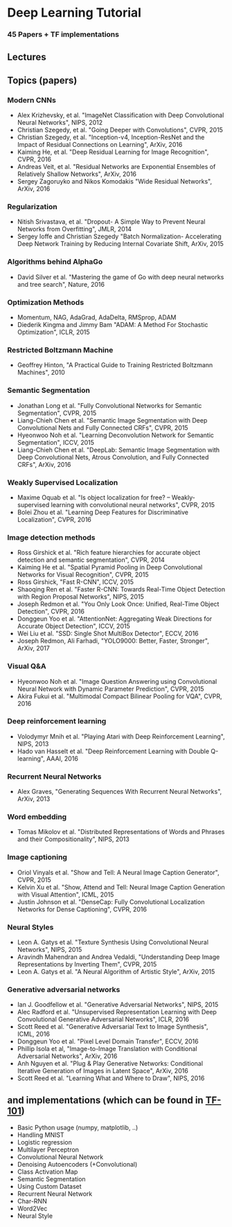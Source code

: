 # Deep Learning Tutorial 
### 45 Papers + TF implementations

## Lectures

## Topics (papers)
### Modern CNNs
- Alex Krizhevsky, et al. "ImageNet Classification with Deep Convolutional Neural Networks", NIPS, 2012
- Christian Szegedy, et al. "Going Deeper with Convolutions", CVPR, 2015
- Christian Szegedy, et al. "Inception-v4, Inception-ResNet and the Impact of Residual Connections on Learning", ArXiv, 2016
- Kaiming He, et al. "Deep Residual Learning for Image Recognition", CVPR, 2016
- Andreas Veit, et al. "Residual Networks are Exponential Ensembles of Relatively Shallow Networks", ArXiv, 2016
- Sergey Zagoruyko and Nikos Komodakis "Wide Residual Networks", ArXiv, 2016

### Regularization
- Nitish Srivastava, et al. "Dropout- A Simple Way to Prevent Neural Networks from Overfitting", JMLR, 2014
- Sergey Ioffe and Christian Szegedy "Batch Normalization- Accelerating Deep Network Training by Reducing Internal Covariate Shift, ArXiv, 2015

### Algorithms behind AlphaGo
- David Silver et al. "Mastering the game of Go with deep neural networks and tree search", Nature, 2016

### Optimization Methods
- Momentum, NAG, AdaGrad, AdaDelta, RMSprop, ADAM
- Diederik Kingma and Jimmy Bam "ADAM: A Method For Stochastic Optimization", ICLR, 2015

### Restricted Boltzmann Machine
- Geoffrey Hinton, "A Practical Guide to Training Restricted Boltzmann Machines", 2010

### Semantic Segmentation
- Jonathan Long et al. "Fully Convolutional Networks for Semantic Segmentation", CVPR, 2015
- Liang-Chieh Chen et al. "Semantic Image Segmentation with Deep Convolutional Nets and Fully Connected CRFs", CVPR, 2015
- Hyeonwoo Noh et al. "Learning Deconvolution Network for Semantic Segmentation", ICCV, 2015
- Liang-Chieh Chen et al. "DeepLab: Semantic Image Segmentation with Deep Convolutional Nets, Atrous Convolution, and Fully Connected CRFs", ArXiv, 2016

### Weakly Supervised Localization
- Maxime Oquab et al. "Is object localization for free? – Weakly-supervised learning with convolutional neural networks", CVPR, 2015
- Bolei Zhou et al. "Learning Deep Features for Discriminative Localization", CVPR, 2016

### Image detection methods
- Ross Girshick et al. "Rich feature hierarchies for accurate object detection and semantic segmentation", CVPR, 2014
- Kaiming He et al. "Spatial Pyramid Pooling in Deep Convolutional Networks for Visual Recognition", CVPR, 2015
- Ross Girshick, "Fast R-CNN", ICCV, 2015
- Shaoqing Ren et al. "Faster R-CNN: Towards Real-Time Object Detection with Region Proposal Networks", NIPS, 2015
- Joseph Redmon et al. "You Only Look Once: Unified, Real-Time Object Detection", CVPR, 2016
- Donggeun Yoo et al. "AttentionNet: Aggregating Weak Directions for Accurate Object Detection", ICCV, 2015
- Wei Liu et al. "SSD: Single Shot MultiBox Detector", ECCV, 2016
- Joseph Redmon, Ali Farhadi, "YOLO9000: Better, Faster, Stronger", ArXiv, 2017

### Visual Q&A
- Hyeonwoo Noh et al. "Image Question Answering using Convolutional Neural Network with Dynamic Parameter Prediction", CVPR, 2015
- Akira Fukui et al. "Multimodal Compact Bilinear Pooling for VQA", CVPR, 2016

### Deep reinforcement learning
- Volodymyr Mnih et al. "Playing Atari with Deep Reinforcement Learning", NIPS, 2013
- Hado van Hasselt et al. "Deep Reinforcement Learning with Double Q-learning", AAAI, 2016

### Recurrent Neural Networks
- Alex Graves, "Generating Sequences With Recurrent Neural Networks", ArXiv, 2013

### Word embedding
- Tomas Mikolov et al. "Distributed Representations of Words and Phrases and their Compositionality", NIPS, 2013

### Image captioning
- Oriol Vinyals et al. "Show and Tell: A Neural Image Caption Generator", CVPR, 2015
- Kelvin Xu et al. "Show, Attend and Tell: Neural Image Caption Generation with Visual Attention", ICML, 2015
- Justin Johnson et al. "DenseCap: Fully Convolutional Localization Networks for Dense Captioning", CVPR, 2016

### Neural Styles
- Leon A. Gatys et al. "Texture Synthesis Using Convolutional Neural Networks", NIPS, 2015
- Aravindh Mahendran and Andrea Vedaldi, "Understanding Deep Image Representations by Inverting Them", CVPR, 2015
- Leon A. Gatys et al. "A Neural Algorithm of Artistic Style", ArXiv, 2015

### Generative adversarial networks
- Ian J. Goodfellow et al. "Generative Adversarial Networks", NIPS, 2015
- Alec Radford et al. "Unsupervised Representation Learning with Deep Convolutional Generative Adversarial Networks", ICLR, 2016
- Scott Reed et al. "Generative Adversarial Text to Image Synthesis", ICML, 2016
- Donggeun Yoo et al. "Pixel Level Domain Transfer", ECCV, 2016
- Phillip Isola et al, "Image-to-Image Translation with Conditional Adversarial Networks", ArXiv, 2016
- Anh Nguyen et al. "Plug & Play Generative Networks: Conditional Iterative Generation of Images in Latent Space", ArXiv, 2016
- Scott Reed et al. "Learning What and Where to Draw", NIPS, 2016

## and implementations (which can be found in [TF-101](https://github.com/sjchoi86/Tensorflow-101))
- Basic Python usage (numpy, matplotlib, ..)
- Handling MNIST
- Logistic regression
- Multilayer Perceptron
- Convolutional Neural Network 
- Denoising Autoencoders (+Convolutional)
- Class Activation Map
- Semantic Segmentation 
- Using Custom Dataset
- Recurrent Neural Network
- Char-RNN
- Word2Vec
- Neural Style
